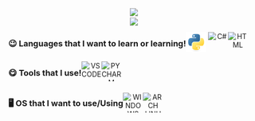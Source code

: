 <div id="header" align="center">
 <img src="https://i.ibb.co/QCNqcxK/image.png" width="300">
</div>


<div id="header" align="center">
 <img src="http://yarik21yt.serv00.net/чай_крутится.gif" width="300">
</div>

 <div align="center" style="display: flex; align-items: center;">
  <h3>😉 Languages that I want to learn or learning!</h3>
  <img src="https://github.com/devicons/devicon/blob/master/icons/python/python-original.svg" title="Python" alt="Python" width="40" height="40"/>&nbsp;
  <img src="https://cdn.jsdelivr.net/gh/devicons/devicon@latest/icons/csharp/csharp-original.svg" title="C#" alt="C#" width="40" height="40"/>
  <img src="https://cdn.jsdelivr.net/gh/devicons/devicon@latest/icons/html5/html5-original-wordmark.svg" title="HTML" alt="HTML" width="40" height="40"/>
</div>
<div align="center" style="display: flex; align-items: center;">
  <h3>😋 Tools that I use!</h3>
  <img src="https://cdn.jsdelivr.net/gh/devicons/devicon@latest/icons/vscode/vscode-original-wordmark.svg" title="VSCODE" alt="VSCODE" width="40" height="40"/>
  <img src="https://cdn.jsdelivr.net/gh/devicons/devicon@latest/icons/pycharm/pycharm-original.svg" title="PYCHARM" alt="PYCHARM" width="40" height="40"/>
</div>
<div align="center" style="display: flex; align-items: center;">
  <h3>🖥 OS that I want to use/Using</h3>
  <img src="https://cdn.jsdelivr.net/gh/devicons/devicon@latest/icons/windows8/windows8-original.svg" title="WINDOWS" alt="WINDOWS" width="40" height="40"/>
  <img src="https://cdn.jsdelivr.net/gh/devicons/devicon@latest/icons/archlinux/archlinux-original.svg" title="ARCH LINUX" alt="ARCH LINUX" width="40" height="40"/>
</div>
<!---
jaroslaw21012012/jaroslaw21012012 is a ✨ special ✨ repository because its `README.md` (this file) appears on your GitHub profile.
You can click the Preview link to take a look at your changes.
--->
